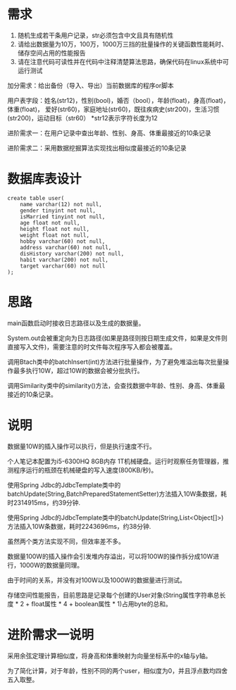 # 需求
1. 随机生成若干条用户记录，str必须包含中文且具有随机性
2. 请给出数据量为10万，100万，1000万三挡的批量操作的关键函数性能耗时、储存空间占用的性能报告
3. 请在注意代码可读性并在代码中注释清楚算法思路，确保代码在linux系统中可运行测试

加分需求：给出备份（导入、导出）当前数据库的程序or脚本

用户表字段：姓名(str12)，性别(bool)，婚否（bool），年龄(float)，身高(float)，体重(float)，
                   爱好(str60)，家庭地址(str60)，既往疾病史(str200)，生活习惯(str200)，运动目标（str60）
                   *str12表示字符长度为12

进阶需求一：在用户记录中查出年龄、性别、身高、体重最接近的10条记录

进阶需求二：采用数据挖掘算法实现找出相似度最接近的10条记录

# 数据库表设计

```
create table user(
    name varchar(12) not null,
    gender tinyint not null,
    isMarried tinyint not null,
    age float not null,
    height float not null,
    weight float not null,
    hobby varchar(60) not null,
    address varchar(60) not null,
    disHistory varchar(200) not null,
    habit varchar(200) not null,
    target varchar(60) not null
);
```
# 思路

main函数启动时接收日志路径以及生成的数据量。

System.out会被重定向为日志路径(如果是路径则按日期生成文件，如果是文件则直接写入文件)，需要注意的时文件每次程序写入都会被覆盖。

调用Btach类中的batchInsert(int)方法进行批量操作，为了避免堆溢出每次批量操作最多执行10W，超过10W的数据会被分批执行。

调用Similarity类中的similarity()方法，会查找数据中年龄、性别、身高、体重最接近的10条记录。

# 说明

数据量10W的插入操作可以执行，但是执行速度不行。

个人笔记本配置为i5-6300HQ 8GB内存 1T机械硬盘。运行时观察任务管理器，推测程序运行的瓶颈在机械硬盘的写入速度(800KB/秒)。

使用Spring Jdbc的JdbcTemplate类中的batchUpdate(String,BatchPreparedStatementSetter)方法插入10W条数据，耗时2314915ms，约39分钟.

使用Spring Jdbc的JdbcTemplate类中的batchUpdate(String,List<Object[]>)方法插入10W条数据，耗时2243696ms，约38分钟.

虽然两个类方法实现不同，但效率差不多。

数据量100W的插入操作会引发堆内存溢出，可以将100W的操作拆分成10W进行，1000W的数据量同理。

由于时间的关系，并没有对100W以及1000W的数据量进行测试。

存储空间性能报告，目前思路是记录每个创建的User对象(String属性字符串总长度 * 2 + float属性 * 4 + boolean属性 * 1)占用byte的总和。

# 进阶需求一说明

采用余弦定理计算相似度，将身高和体重映射为向量坐标系中的x轴与y轴。

为了简化计算，对于年龄，性别不同的两个user，相似度为0，并且浮点数均四舍五入取整。

